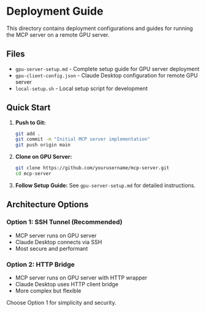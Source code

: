# Deployment Guide

This directory contains deployment configurations and guides for running the MCP server on a remote GPU server.

## Files

- `gpu-server-setup.md` - Complete setup guide for GPU server deployment
- `gpu-client-config.json` - Claude Desktop configuration for remote GPU server
- `local-setup.sh` - Local setup script for development

## Quick Start

1. **Push to Git:**
   ```bash
   git add .
   git commit -m "Initial MCP server implementation"
   git push origin main
   ```

2. **Clone on GPU Server:**
   ```bash
   git clone https://github.com/yourusername/mcp-server.git
   cd mcp-server
   ```

3. **Follow Setup Guide:**
   See `gpu-server-setup.md` for detailed instructions.

## Architecture Options

### Option 1: SSH Tunnel (Recommended)
- MCP server runs on GPU server
- Claude Desktop connects via SSH
- Most secure and performant

### Option 2: HTTP Bridge
- MCP server runs on GPU server with HTTP wrapper
- Claude Desktop uses HTTP client bridge
- More complex but flexible

Choose Option 1 for simplicity and security.

